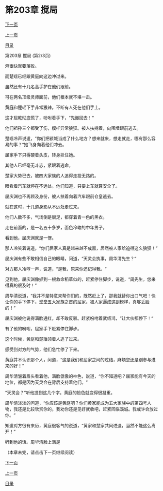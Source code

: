 <h1>第203章   搅局</h1>
            <div><p><a href="./0608_%E7%AC%AC203%E7%AB%A0_%E6%90%85%E5%B1%80.md">下一页</a></p><p><a href="./0606_%E7%AC%AC203%E7%AB%A0_%E6%90%85%E5%B1%80.md">上一页</a></p><p><a href="../">目录</a></p></div>
            <div><p>第203章   搅局 (第2/3页)</p><p>鸿很快就要落败。</p><p>而楚瑶已经跟黄庭向这边冲过来。</p><p>虽然还有十几名高手护在他们跟前。</p><p>可在两名顶级灵师面前，他们根本就不堪一击。</p><p>黄庭和楚瑶下手非常狠辣，不断有人死在他们手上。</p><p>这才屈乾彻底慌了，吩咐着手下，“先撤回去！“</p><p>他们祖孙三个都受了伤，模样异常狼狈。被人扶持着，向围墙跟前逃去。</p><p>楚瑶冷声说道，“你们把颍城当成了什么地方？想来就来，想走就走，哪有那么容易的事？“她飞身向着他们冲去。</p><p>屈家手下只得硬着头皮，转身拦住她。</p><p>其他人已经毫无斗志，紧跟着逃命。</p><p>楚家大势已去，被四大家族的人追得走投无路的。</p><p>眼看着汽车就停在不远处。他们知道，只要上车就算安全了。</p><p>屈庆渊也不再顾及身份，被人扶着向着汽车跟前仓皇逃去。</p><p>就在这时，十几道身影从不远处走过来。</p><p>他们人数不多，气场倒是很足，都穿着青一色的黑衣。</p><p>走在前面的，是一名五十多岁，面色冷峻的中年男子。</p><p>看到他，屈庆渊就是一愣。</p><p>那人冷笑着说道，“你们屈家人真是越来越不成器，居然被人家给追得这么狼狈！“</p><p>屈庆渊有些不敢相信自己的眼睛，问道，“天灵会执事，周华清先生？“</p><p>对方那人冷哼一声，说道，“是我，原来你还记得我。“</p><p>见到他，屈庆渊像抓到一根救命稻草似的，赶紧停住脚步，说道，“周先生，您来得真的很及时！“</p><p>周华清说道，“我并不是特意来帮你们的，既然赶上了，那我就替你出口气吧！快让你的手下停下，堂堂五大家族之首的屈家，被人家逼成这副模样，真够丢脸的！“</p><p>屈庆渊被他说得满脸通红，却不敢反驳。赶紧吩咐着武绍鸿，“让大伙都停下！“</p><p>有了他的吩咐，屈家手下赶紧停住脚步。</p><p>这个时候，黄庭和楚瑶领着人追了过来。</p><p>感受到对方的气势，他们急忙停了下来。</p><p>黄庭并不认识那个人，问道，“这是我们和屈家之间的过结，麻烦您还是别参与进来的好！“</p><p>周华清皱着眉头看着他，满脸倨傲的神色，说道，“你不知道吧？屈家能有今天的地位，都是因为天灵会在背后支持着他们。“</p><p>“天灵会？“听他提到这几个字。黄庭的脸色就变得很凝重。</p><p>周华清淡淡的问道，“你应该是黄庭吧？你们黄家能成为五大家族中的第四号人物，我还是比较欣赏你的。我劝你还是见好就收吧，赶紧回临溪城。我或许会放过你。“</p><p>知道对方很有来历，黄庭很客气的说道，“黄家和楚家共同进退，当然不能这么离开！“</p><p>听到他的话。周华清脸上满是</p><p>（本章未完，请点击下一页继续阅读）</p></div>
            <div><p><a href="./0608_%E7%AC%AC203%E7%AB%A0_%E6%90%85%E5%B1%80.md">下一页</a></p><p><a href="./0606_%E7%AC%AC203%E7%AB%A0_%E6%90%85%E5%B1%80.md">上一页</a></p><p><a href="../">目录</a></p></div>